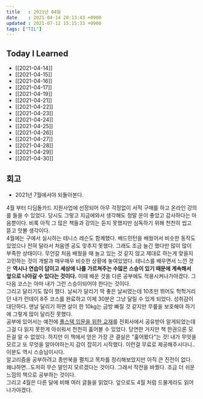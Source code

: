 ```yaml
---
title   : 2021년 04월
date    : 2021-04-14 20:13:43 +0900
updated : 2021-07-12 15:15:33 +0900
tags: ["TIL"]
---
```

## Today I Learned
- [[2021-04-14]]
- [[2021-04-15]]
- [[2021-04-16]]
- [[2021-04-17]]
- [[2021-04-19]]
- [[2021-04-21]]
- [[2021-04-22]]
- [[2021-04-23]]
- [[2021-04-24]]
- [[2021-04-25]]
- [[2021-04-26]]
- [[2021-04-27]]
- [[2021-04-28]]
- [[2021-04-29]]
- [[2021-04-30]]

## 회고  
- 2021년 7월에서야 되돌아본다.  
	
4월 부터 디딤돌카드 지원사업에 선정되어 아무 걱정없이 서적 구매를 하고 온라인 강의를 들을 수 있었다. 당시도 그렇고 지금에와서 생각해도 정말 운이 좋았고 감사하다는 마음뿐이다. 비록 아직 그 많은 책들과 강의는 듣지 못했지만 심독하기 위해 천천히 씹고 뜯고 맛볼 생각이다.  
4월에는 구에서 실시하는 테니스 레슨도 함께했다. 배드민턴을 배웠어서 비슷한 동작도 있었으나 전혀 달라서 처음엔 공도 맞추지 못했다. 그래도 조금 늘긴 했다만 많이 많이 부족한 상태이다. 무언갈 처음 배웠을 때 늘고 있는 것 같지 않고 제대로 하는게 맞을지 고민하는 것이 개발과 매우매우 비슷한 상황에 놓여있었다. 테니스를 배우면서 느낀 것은 **역시나 연습이 답이고 세상에 나를 가르쳐주는 수많은 스승이 있기 때문에 계속해서 앞으로 나아갈 수 있다는 것이다.** 이때 배운 것을 다른 공부에도 적용시켜나가야겠다. 그 다음 코스는 아마 내가 그런 스승이되어야 한다는 것이다.  
그리고 달리기도 많이 했다. 날씨가 달리기 딱 좋은 날씨였는데 10초만 뛰어도 헉헉거리던 내가 런데이 8주 코스를 완료하고 이제 30분은 그냥 달릴 수 있게 되었다. 성취감이 대단하다. 맨날 달리기 하면 살이 한 10kg는 금방 빠질 것 같지만 무릎을 보호해야 하기에 그렇게 많이 달리진 못했다.  
공부에 있어서는 예전에 [풀스택 입문을 위한 교재](https://okky.kr/article/400839)를 전회사에서 공유받아 알게되었는데 그걸 다 읽지 못한게 아쉬워서 천천히 훓어볼 수 있었다. 당연한 거지만 책 한권으론 모든걸 알 수 없었다. 하지만 이 책에서 얻은 가장 큰 결실은 "훑어봤다"는 것! 내가 무엇을 모르고 또 무엇을 알아야하는지 감이 잡히기 시작했다. 이런걸 무료로 제공해주시다니.. 이분도 역시 스승님이시다.  
알고리즘을 공부하려고 종만북을 펼치고 목차를 정리해보았지만 아직 큰 진전이 없다. 왜냐하면...도저히 무슨 말인지 모르겠다는 것이다. 그래서 작전을 바꿨다. 조금 더 쉬운 느낌의 책으로 공부하는 것이다.  
그리고 4월은 다른 달에 비해 여러 글들을 읽었다. 앞으로도 4월 처럼 드물게라도 읽어나가야겠다.  
